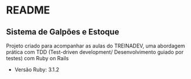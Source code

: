 # README

## Sistema de Galpões e Estoque  

Projeto criado para acompanhar as aulas do TREINADEV, uma abordagem prática com TDD (Test-driven development/ Desenvolvimento guiado por testes) com Ruby on Rails

* Versão Ruby: 3.1.2
